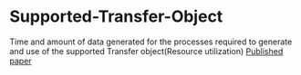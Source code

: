 # Supported-Transfer-Object
Time and amount of data generated for the processes required to generate and use of the supported Transfer object(Resource utilization)
[Published paper](https://www.sciencedirect.com/science/article/pii/S2214212622001557?via%3Dihub)
